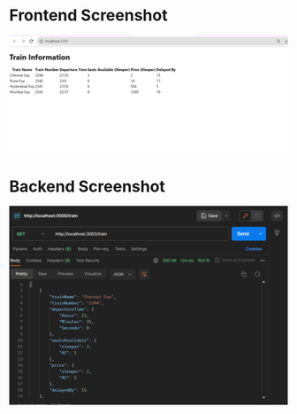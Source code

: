 # Frontend Screenshot
![Alt Text](FrontendScreenshot.png)
# Backend Screenshot
![Alt Text](BackendScreenshot.png)